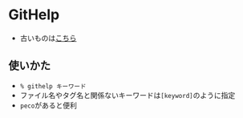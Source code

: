 <h1>GitHelp</h1>

<ul>
  <li>古いものは<a href="https://github.com/masui/GitHelp_old">こちら</a></li>
</ul>

<h2>使いかた</h2>

<ul>
  <li><code>% githelp キーワード</code></li>
  <li>ファイル名やタグ名と関係ないキーワードは<code>[keyword]</code>のように指定
  <li><code>peco</code>があると便利
</ul>
